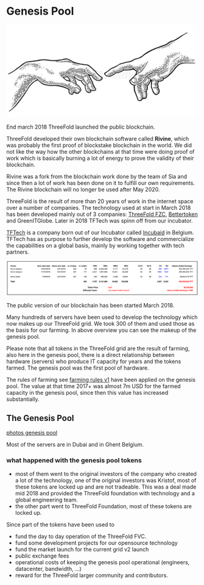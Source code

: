 # Genesis Pool

![](./img/genesis.png)

End march 2018 ThreeFold launched the public blockchain.

ThreeFold developed their own blockchain software called **Rivine**, which was probably the first proof of blockstake blockchain in the world. We did not like the way how the other blockchains at that time were doing proof of work which is basically burning a lot of energy to prove the validity of their blockchain.

Rivine was a fork from the blockchain work done by the team of Sia and since then a lot of work has been done on it to fulfill our own requirements. The Rivine blockchain will no longer be used after May 2020.

ThreeFold is the result of more than 20 years of work in the internet space over a number of companies. The technology used at start in March 2018 has been developed mainly out of 3 companies: [ThreeFold FZC](threefold_fzc.md), [Bettertoken](bettertoken.md) and GreenITGlobe. Later in 2018 TFTech was spinn off from our incubator.

[TFTech](tftech.md) is a company born out of our Incubator called [Incubaid](http://www.incubaid.com/) in Belgium. TFTech has as purpose to further develop the software and commercialize the capabilities on a global basis, mainly by working together with tech partners.


![](./img/genesis_pool_tokens.png)


The public version of our blockchain has been started March 2018.

Many hundreds of servers have been used to develop the technology which now makes up our ThreeFold grid. We took 300 of them and used those as the basis for our farming. In above overview you can see the makeup of the genesis pool.

Please note that all tokens in the ThreeFold grid are the result of farming, also here in the genesis pool, there is a direct relationship between hardware (servers) who produce IT capacity for years and the tokens farmed. The genesis pool was the first pool of hardware.

The rules of farming see [farming rules v1](farming_rules_v1.md) have been applied on the genesis pool. The value at that time 2017+ was almost 7m USD for the farmed capacity in the genesis pool, since then this value has increased substantially.

## The Genesis Pool

[photos genesis pool](structure/images_threefold_genisispool_dubai.html ':include :type=iframe width=100% height=550px frameBorder="0" scrolling="no" align="center"')

Most of the servers are in Dubai and in Ghent Belgium.

### what happened with the genesis pool tokens

- most of them went to the original investors of the company who created a lot of the technology, one of the original investors was Kristof, most of these tokens are locked up and are not tradeable. This was a deal made mid 2018 and provided the ThreeFold foundation with technology and a global engineering team.
- the other part went to ThreeFold Foundation, most of these tokens are locked up.

Since part of the tokens have been used to

- fund the day to day operation of the ThreeFold FVC.
- fund some development projects for our opensource technology
- fund the market launch for the current grid v2 launch
- public exchange fees
- operational costs of keeping the genesis pool operational (engineers, datacenter, bandwidth, ...)
- reward for the ThreeFold larger community and contributors.


